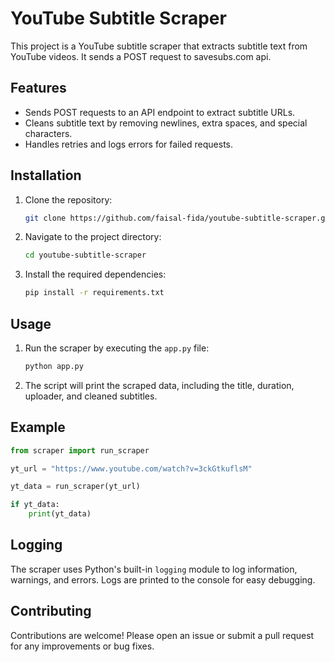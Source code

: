# YouTube Subtitle Scraper

This project is a YouTube subtitle scraper that extracts subtitle text from YouTube videos. It sends a POST request to savesubs.com api.

## Features

- Sends POST requests to an API endpoint to extract subtitle URLs.
- Cleans subtitle text by removing newlines, extra spaces, and special characters.
- Handles retries and logs errors for failed requests.

## Installation

1. Clone the repository:
    ```sh
    git clone https://github.com/faisal-fida/youtube-subtitle-scraper.git
    ```
2. Navigate to the project directory:
    ```sh
    cd youtube-subtitle-scraper
    ```
3. Install the required dependencies:
    ```sh
    pip install -r requirements.txt
    ```

## Usage

1. Run the scraper by executing the `app.py` file:
    ```sh
    python app.py
    ```
3. The script will print the scraped data, including the title, duration, uploader, and cleaned subtitles.

## Example

```python
from scraper import run_scraper

yt_url = "https://www.youtube.com/watch?v=3ckGtkuflsM"

yt_data = run_scraper(yt_url)

if yt_data:
    print(yt_data)
```

## Logging

The scraper uses Python's built-in `logging` module to log information, warnings, and errors. Logs are printed to the console for easy debugging.

## Contributing

Contributions are welcome! Please open an issue or submit a pull request for any improvements or bug fixes.
































































